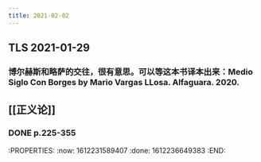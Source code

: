 ```yaml
---
title: 2021-02-02
---
```


## TLS 2021-01-29
### 博尔赫斯和略萨的交往，很有意思。可以等这本书译本出来：Medio Siglo Con Borges by Mario Vargas LLosa. Alfaguara. 2020.
## [[正义论]]
### DONE p.225-355
:PROPERTIES:
:now: 1612231589407
:done: 1612236649383
:END:
###
###
